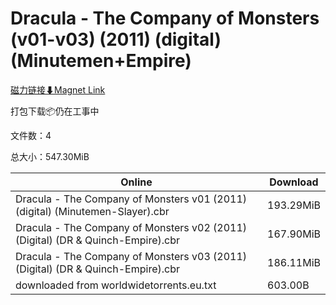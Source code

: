 # Dracula - The Company of Monsters (v01-v03) (2011) (digital) (Minutemen+Empire)

[磁力链接⬇Magnet Link](magnet:?xt=urn:btih:f444a8920870339c986db37a7328228471b0ceed&dn=Dracula%20-%20The%20Company%20of%20Monsters%20%28v01-v03%29%20%282011%29%20%28digital%29%20%28Minutemen%2BEmpire%29)

打包下载📦仍在工事中

文件数：4

总大小：547.30MiB

Online | Download
--- | ---
Dracula - The Company of Monsters v01 (2011) (digital) (Minutemen-Slayer).cbr | 193.29MiB
Dracula - The Company of Monsters v02 (2011) (Digital) (DR & Quinch-Empire).cbr | 167.90MiB
Dracula - The Company of Monsters v03 (2011) (Digital) (DR & Quinch-Empire).cbr | 186.11MiB
downloaded from worldwidetorrents.eu.txt | 603.00B
